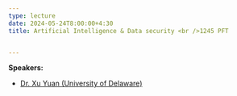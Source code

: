 ```yaml
---
type: lecture
date: 2024-05-24T8:00:00+4:30
title: Artificial Intelligence & Data security <br />1245 PFT


---
```

**Speakers:**
- [Dr. Xu Yuan (University of Delaware)](https://yuanxuyx.github.io/index.html)


